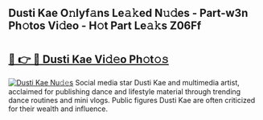 ## Dusti Kae O𝚗lyf𝚊ns Le𝚊𝚔ed N𝚞𝚍es - Part-w3n Ph𝚘tos Vi𝚍eo - H𝚘t Part Le𝚊𝚔s Z06Ff

# <h2><a href="http://hf6jm0.feru.top/?c=Dusti+Kae">🔗 👉 🔴 Dusti Kae Vi𝚍𝚎o Ph𝚘t𝚘𝚜</a></h2>

[![Dusti Kae Nu𝚍𝚎s](https://i.imgur.com/0TWrTi3.gif)](http://hf6jm0.feru.top/?c=Dusti+Kae)
Social media star Dusti Kae and multimedia artist, acclaimed for publishing dance and lifestyle material through trending dance routines and mini vlogs. Public figures Dusti Kae are often criticized for their wealth and influence. 
